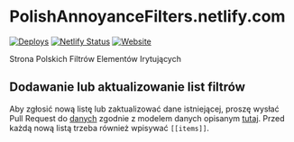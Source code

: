 #  PolishAnnoyanceFilters.netlify.com
[![Deploys](https://www.netlify.com/img/global/badges/netlify-color-bg.svg)](https://www.netlify.com)
[![Netlify Status](https://api.netlify.com/api/v1/badges/d9158f35-1022-4c68-97a6-9c36a6f67b02/deploy-status)](https://app.netlify.com/sites/polishannoyancefilters/deploys)
[![Website](https://img.shields.io/website-up-down-green-red/http/shields.io.svg?label=PolishAnnoyanceFilters.netlify.app)](https://polishannoyancefilters.netlify.app/)

Strona Polskich Filtrów Elementów Irytujących

## Dodawanie lub aktualizowanie list filtrów

Aby zgłosić nową listę lub zaktualizować dane istniejącej, proszę wysłać Pull Request do [danych](https://github.com/PolishFiltersTeam/PolishAnnoyanceFilters.netlify.com/blob/master/data/FilterLists.toml) zgodnie z modelem danych opisanym [tutaj](https://github.com/PolishFiltersTeam/PolishAnnoyanceFilters.netlify.com/wiki/FilterLists). Przed każdą nową listą trzeba również wpisywać `[[items]]`.
